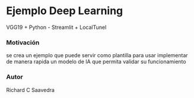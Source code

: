 # Ejemplo Deep Learning

VGG19 + Python - Streamlit + LocalTunel


### Motivación

se crea un ejemplo que puede servir como plantilla para usar implementar de manera rapida un modelo de IA que permita validar su funcionamiento

### Autor

Richard C Saavedra
